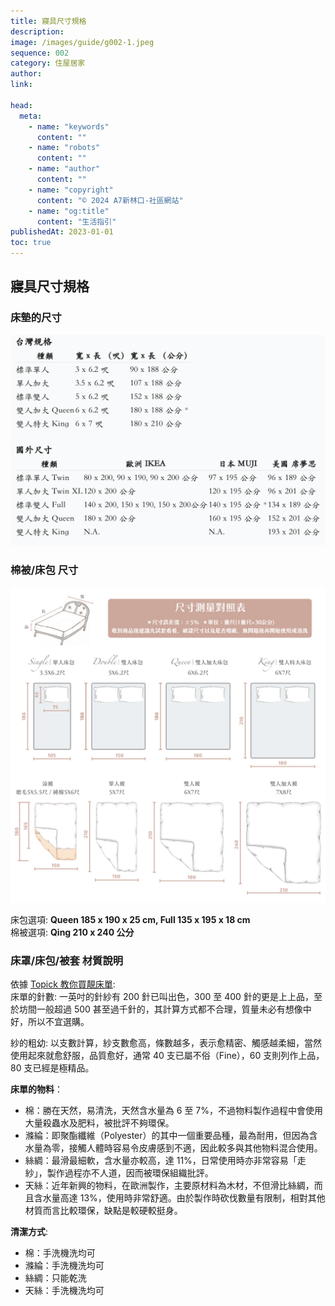 ```yaml
---
title: 寢具尺寸規格
description:
image: /images/guide/g002-1.jpeg
sequence: 002
category: 住屋居家
author:
link:

head:
  meta:
    - name: "keywords"
      content: ""
    - name: "robots"
      content: ""
    - name: "author"
      content: ""
    - name: "copyright"
      content: "© 2024 A7新林口-社區網站"
    - name: "og:title"
      content: "生活指引"
publishedAt: 2023-01-01
toc: true
---
```


## 寢具尺寸規格

### 床墊的尺寸

![g002-2.jpeg](/images/guide/g002-2.jpeg)

### 棉被/床包 尺寸

![g002-1.jpeg](/images/guide/g002-1.jpeg)

床包選項: **Queen 185 x 190 x 25 cm, Full 135 x 195 x 18 cm**  
棉被選項: **Qing 210 x 240 公分**

### 床罩/床包/被套 材質說明

依據 <a href="https://topick.hket.com/article/1413225/%E6%95%99%E4%BD%A0%E8%B2%B7%E9%9D%9A%E5%BA%8A%E5%96%AE%E3%80%803000%E9%87%9D%E6%9C%AA%E5%BF%85%E6%9C%80%E9%A0%82%E7%B4%9A%EF%BC%81">Topick 教你買靚床單</a>:  
床單的針數: 一英吋的針紗有 200 針已叫出色，300 至 400 針的更是上上品，至於坊間一般超過 500 甚至過千針的，其計算方式都不合理，質量未必有想像中好，所以不宜選購。

紗的粗幼: 以支數計算，紗支數愈高，條數越多，表示愈精密、觸感越柔細，當然使用起來就愈舒服，品質愈好，通常 40 支已屬不俗（Fine），60 支則列作上品，80 支已經是極精品。

**床單的物料**：

- 棉：勝在天然，易清洗，天然含水量為 6 至 7%，不過物料製作過程中會使用大量殺蟲水及肥料，被批評不夠環保。
- 滌綸：即聚酯纖維（Polyester）的其中一個重要品種，最為耐用，但因為含水量為零，接觸人體時容易令皮膚感到不適，因此較多與其他物料混合使用。
- 絲綢：最滑最細軟，含水量亦較高，達 11%，日常使用時亦非常容易「走紗」，製作過程亦不人道，因而被環保組織批評。
- 天絲：近年新興的物料，在歐洲製作，主要原材料為木材，不但滑比絲綢，而且含水量高達 13%，使用時非常舒適。由於製作時砍伐數量有限制，相對其他材質而言比較環保，缺點是較硬較挺身。

**清潔方式**:

- 棉：手洗機洗均可
- 滌綸：手洗機洗均可
- 絲綢：只能乾洗
- 天絲：手洗機洗均可
